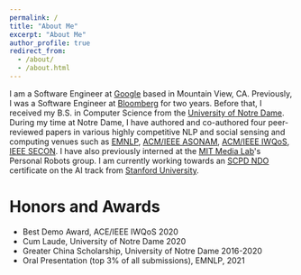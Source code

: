 ```yaml
---
permalink: /
title: "About Me"
excerpt: "About Me"
author_profile: true
redirect_from: 
  - /about/
  - /about.html
---
```


I am a Software Engineer at [Google](https://www.google.com/) based in Mountain View, CA. Previously, I was a Software Engineer at [Bloomberg](https://www.bloomberg.com/company/careers/working-here/engineering/) for two years. Before that, I received my B.S. in Computer Science from the [University of Notre Dame](https://www.nd.edu/). During my time at Notre Dame, I have authored and co-authored four peer-reviewed papers in various highly competitive NLP and social sensing and computing venues such as [EMNLP](https://2021.emnlp.org/), [ACM/IEEE ASONAM](https://asonam.cpsc.ucalgary.ca/2019/), [ACM/IEEE IWQoS](https://iwqos2020.ieee-iwqos.org/), [IEEE SECON](https://secon2020.ieee-secon.org/). I have also previously interned at the [MIT Media Lab](https://www.media.mit.edu/groups/personal-robots/overview/)'s Personal Robots group. I am currently working towards an [SCPD NDO](https://scpd.stanford.edu/) certificate on the AI track from [Stanford University](https://www.stanford.edu/).

Honors and Awards
======
* Best Demo Award, ACE/IEEE IWQoS 2020
* Cum Laude, University of Notre Dame 2020
* Greater China Scholarship, University of Notre Dame 2016-2020
* Oral Presentation (top 3% of all submissions), EMNLP, 2021
